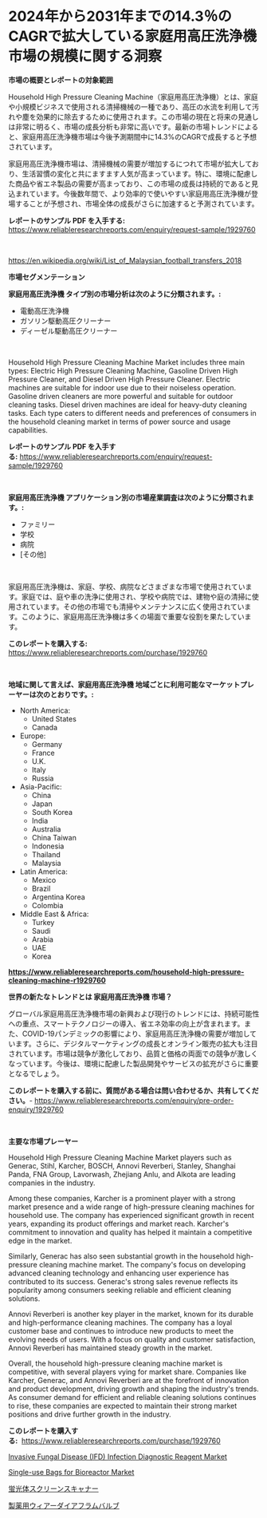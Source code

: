 <p><h1>2024年から2031年までの14.3％のCAGRで拡大している家庭用高圧洗浄機市場の規模に関する洞察</h1></p><p><strong>市場の概要とレポートの対象範囲</strong></p>
<p><p>Household High Pressure Cleaning Machine（家庭用高圧洗浄機）とは、家庭や小規模ビジネスで使用される清掃機械の一種であり、高圧の水流を利用して汚れや塵を効果的に除去するために使用されます。この市場の現在と将来の見通しは非常に明るく、市場の成長分析も非常に高いです。最新の市場トレンドによると、家庭用高圧洗浄機市場は今後予測期間中に14.3%のCAGRで成長すると予想されています。 </p><p>家庭用高圧洗浄機市場は、清掃機械の需要が増加するにつれて市場が拡大しており、生活習慣の変化と共にますます人気が高まっています。特に、環境に配慮した商品や省エネ製品の需要が高まっており、この市場の成長は持続的であると見込まれています。今後数年間で、より効率的で使いやすい家庭用高圧洗浄機が登場することが予想され、市場全体の成長がさらに加速すると予測されています。</p></p>
<p><strong>レポートのサンプル PDF を入手する:</strong> <a href="https://www.reliableresearchreports.com/enquiry/request-sample/1929760">https://www.reliableresearchreports.com/enquiry/request-sample/1929760</a></p>
<p>&nbsp;</p>
<p><a href="https://en.wikipedia.org/wiki/List_of_Malaysian_football_transfers_2018">https://en.wikipedia.org/wiki/List_of_Malaysian_football_transfers_2018</a></p>
<p><strong>市場セグメンテーション</strong></p>
<p><strong>家庭用高圧洗浄機 タイプ別の市場分析は次のように分類されます。:</strong></p>
<p><ul><li>電動高圧洗浄機</li><li>ガソリン駆動高圧クリーナー</li><li>ディーゼル駆動高圧クリーナー</li></ul></p>
<p>&nbsp;</p>
<p><p>Household High Pressure Cleaning Machine Market includes three main types: Electric High Pressure Cleaning Machine, Gasoline Driven High Pressure Cleaner, and Diesel Driven High Pressure Cleaner. Electric machines are suitable for indoor use due to their noiseless operation. Gasoline driven cleaners are more powerful and suitable for outdoor cleaning tasks. Diesel driven machines are ideal for heavy-duty cleaning tasks. Each type caters to different needs and preferences of consumers in the household cleaning market in terms of power source and usage capabilities.</p></p>
<p><strong>レポートのサンプル PDF を入手する:</strong>&nbsp;<a href="https://www.reliableresearchreports.com/enquiry/request-sample/1929760">https://www.reliableresearchreports.com/enquiry/request-sample/1929760</a></p>
<p>&nbsp;</p>
<p><strong> 家庭用高圧洗浄機 アプリケーション別の市場産業調査は次のように分類されます。:</strong></p>
<p><ul><li>ファミリー</li><li>学校</li><li>病院</li><li>[その他]</li></ul></p>
<p>&nbsp;</p>
<p><p>家庭用高圧洗浄機は、家庭、学校、病院などさまざまな市場で使用されています。家庭では、庭や車の洗浄に使用され、学校や病院では、建物や庭の清掃に使用されています。その他の市場でも清掃やメンテナンスに広く使用されています。このように、家庭用高圧洗浄機は多くの場面で重要な役割を果たしています。</p></p>
<p><strong>このレポートを購入する:</strong>&nbsp; <a href="https://www.reliableresearchreports.com/purchase/1929760">https://www.reliableresearchreports.com/purchase/1929760</a></p>
<p>&nbsp;</p>
<p><strong>地域に関して言えば、家庭用高圧洗浄機 地域ごとに利用可能なマーケットプレーヤーは次のとおりです。:</strong></p>
<p><ul>
    <li>
        North America:
        <ul>
            <li>United States</li>
            <li>Canada</li>
        </ul>
    </li>
    <li>
        Europe:
        <ul>
            <li>Germany</li>
            <li>France</li>
            <li>U.K.</li>
            <li>Italy</li>
            <li>Russia</li>
        </ul>
    </li>
    <li>
        Asia-Pacific:
        <ul>
            <li>China</li>
            <li>Japan</li>
            <li>South Korea</li>
            <li>India</li>
            <li>Australia</li>
            <li>China Taiwan</li>
            <li>Indonesia</li>
            <li>Thailand</li>
            <li>Malaysia</li>
        </ul>
    </li>
    <li>
        Latin America:
        <ul>
            <li>Mexico</li>
            <li>Brazil</li>
            <li>Argentina Korea</li>
            <li>Colombia</li>
        </ul>
    </li>
    <li>
        Middle East & Africa:
        <ul>
            <li>Turkey</li>
            <li>Saudi</li>
            <li>Arabia</li>
            <li>UAE</li>
            <li>Korea</li>
        </ul>
    </li>
    </ul></p>
<p><strong><a href="https://www.reliableresearchreports.com/household-high-pressure-cleaning-machine-r1929760">https://www.reliableresearchreports.com/household-high-pressure-cleaning-machine-r1929760</a></strong>&nbsp;</p>
<p><strong>世界の新たなトレンドとは 家庭用高圧洗浄機 市場？</strong></p>
<p><p>グローバル家庭用高圧洗浄機市場の新興および現行のトレンドには、持続可能性への重点、スマートテクノロジーの導入、省エネ効率の向上が含まれます。また、COVID-19パンデミックの影響により、家庭用高圧洗浄機の需要が増加しています。さらに、デジタルマーケティングの成長とオンライン販売の拡大も注目されています。市場は競争が激化しており、品質と価格の両面での競争が激しくなっています。今後は、環境に配慮した製品開発やサービスの拡充がさらに重要となるでしょう。</p></p>
<p><strong>このレポートを購入する前に、質問がある場合は問い合わせるか、共有してください。</strong>- <a href="https://www.reliableresearchreports.com/enquiry/pre-order-enquiry/1929760">https://www.reliableresearchreports.com/enquiry/pre-order-enquiry/1929760</a></p>
<p>&nbsp;</p>
<p><strong>主要な市場プレーヤー</strong></p>
<p><p>Household High Pressure Cleaning Machine Market players such as Generac, Stihl, Karcher, BOSCH, Annovi Reverberi, Stanley, Shanghai Panda, FNA Group, Lavorwash, Zhejiang Anlu, and Alkota are leading companies in the industry. </p><p>Among these companies, Karcher is a prominent player with a strong market presence and a wide range of high-pressure cleaning machines for household use. The company has experienced significant growth in recent years, expanding its product offerings and market reach. Karcher's commitment to innovation and quality has helped it maintain a competitive edge in the market.</p><p>Similarly, Generac has also seen substantial growth in the household high-pressure cleaning machine market. The company's focus on developing advanced cleaning technology and enhancing user experience has contributed to its success. Generac's strong sales revenue reflects its popularity among consumers seeking reliable and efficient cleaning solutions.</p><p>Annovi Reverberi is another key player in the market, known for its durable and high-performance cleaning machines. The company has a loyal customer base and continues to introduce new products to meet the evolving needs of users. With a focus on quality and customer satisfaction, Annovi Reverberi has maintained steady growth in the market.</p><p>Overall, the household high-pressure cleaning machine market is competitive, with several players vying for market share. Companies like Karcher, Generac, and Annovi Reverberi are at the forefront of innovation and product development, driving growth and shaping the industry's trends. As consumer demand for efficient and reliable cleaning solutions continues to rise, these companies are expected to maintain their strong market positions and drive further growth in the industry.</p></p>
<p><strong>このレポートを購入する:</strong>&nbsp;&nbsp;<a href="https://www.reliableresearchreports.com/purchase/1929760">https://www.reliableresearchreports.com/purchase/1929760</a></p>
<p><p><a href="https://github.com/rakibtthstu9900/Market-Research-Report-List-1/blob/main/invasive-fungal-disease-ifd-infection-diagnostic-reagent-market.md">Invasive Fungal Disease (IFD) Infection Diagnostic Reagent Market</a></p><p><a href="https://github.com/ChiragRp1/Market-Research-Report-List-5/blob/main/single-use-bags-for-bioreactor-market.md">Single-use Bags for Bioreactor Market</a></p><p><a href="https://github.com/DanykaKilback/Market-Research-Report-List-1/blob/main/4090688175368.md">蛍光体スクリーンスキャナー</a></p><p><a href="https://github.com/RandallRunte2023/Market-Research-Report-List-1/blob/main/4421317175367.md">製薬用ウィアーダイアフラムバルブ</a></p></p>